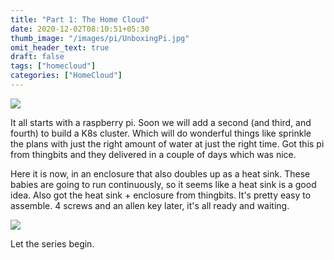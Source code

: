 ```yaml
---
title: "Part 1: The Home Cloud"
date: 2020-12-02T08:10:51+05:30
thumb_image: "/images/pi/UnboxingPi.jpg"
omit_header_text: true
draft: false
tags: ["homecloud"]
categories: ["HomeCloud"]
---
```


![](/images/pi/UnboxingPi.jpg)

It all starts with a raspberry pi. Soon we will add a second (and third, and fourth) to build a K8s cluster. Which will do wonderful things like sprinkle the plans with just the right amount of water at just the right time. Got this pi from thingbits and they delivered in a couple of days which was nice.

Here it is now, in an enclosure that also doubles up as a heat sink. These babies are going to run continuously, so it seems like a heat sink is a good idea. Also got the heat sink + enclosure from thingbits. It's pretty easy to assemble. 4 screws and an allen key later, it's all ready and waiting. 

![](/images/pi/Pienclosure.jpg)

Let the series begin.

